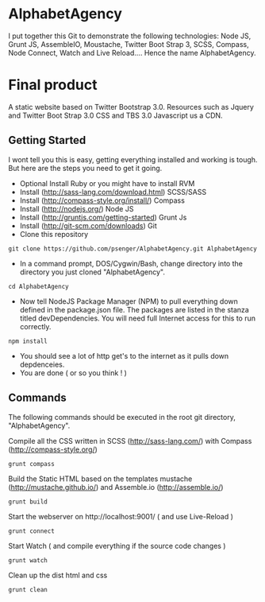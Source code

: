 # AlphabetAgency

I put together this Git to demonstrate the following technologies: Node JS, Grunt JS, AssembleIO, Moustache, Twitter Boot Strap 3, SCSS, Compass, Node Connect, Watch and Live Reload.... Hence the name AlphabetAgency.

# Final product
A static website based on Twitter Bootstrap 3.0. Resources such as Jquery and Twitter Boot Strap 3.0 CSS and TBS 3.0 Javascript us a CDN.

## Getting Started

I wont tell you this is easy, getting everything installed and working is tough. But here are the steps you need to get it going.

 * Optional Install Ruby or you might have to install RVM
 * Install (http://sass-lang.com/download.html) SCSS/SASS
 * Install (http://compass-style.org/install/) Compass 
 * Install (http://nodejs.org/) Node JS
 * Install (http://gruntjs.com/getting-started) Grunt Js
 * Install (http://git-scm.com/downloads) Git
 * Clone this repository
 
 ```
 git clone https://github.com/psenger/AlphabetAgency.git AlphabetAgency
 ```

 * In a command prompt, DOS/Cygwin/Bash, change directory into the directory you just cloned "AlphabetAgency".
 
 ```
 cd AlphabetAgency
 ```

 * Now tell NodeJS Package Manager (NPM) to pull everything down defined in the package.json file. The packages are listed in the stanza titled devDependencies. You will need full Internet access for this to run correctly.

```
npm install
```

 * You should see a lot of http get's to the internet as it pulls down depdenceies.
 * You are done ( or so you think ! )
 
## Commands
The following commands should be executed in the root git directory, "AlphabetAgency".

Compile all the CSS written in SCSS (http://sass-lang.com/) with Compass (http://compass-style.org/) 
```
grunt compass
```

Build the Static HTML based on the templates mustache (http://mustache.github.io/) and Assemble.io (http://assemble.io/)
```
grunt build
```

Start the webserver on http://localhost:9001/ ( and use Live-Reload )
```
grunt connect
```

Start Watch ( and compile everything if the source code changes )
```
grunt watch
```

Clean up the dist html and css 
```
grunt clean
```
